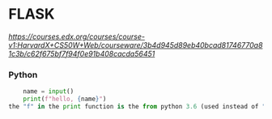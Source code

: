 # FLASK
*https://courses.edx.org/courses/course-v1:HarvardX+CS50W+Web/courseware/3b4d945d89eb40bcad81746770a81c3b/c62f675bf7f94f0e91b408cacda56451*
### Python
```python
    name = input()
    print(f"hello, {name}")
the "f" in the print function is the from python 3.6 (used instead of "..".format(__))